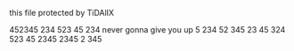 this file protected by TiDAlIX

452345
234
523
45
234 never gonna give you up
5
234
52
345
23
45
324
523
45
2345
2345
2
345
